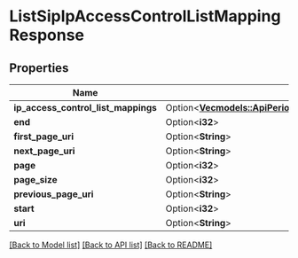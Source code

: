# ListSipIpAccessControlListMappingResponse

## Properties

Name | Type | Description | Notes
------------ | ------------- | ------------- | -------------
**ip_access_control_list_mappings** | Option<[**Vec<models::ApiPeriodV2010PeriodAccountPeriodSipPeriodSipDomainPeriodSipIpAccessControlListMapping>**](api.v2010.account.sip.sip_domain.sip_ip_access_control_list_mapping.md)> |  | [optional]
**end** | Option<**i32**> |  | [optional]
**first_page_uri** | Option<**String**> |  | [optional]
**next_page_uri** | Option<**String**> |  | [optional]
**page** | Option<**i32**> |  | [optional]
**page_size** | Option<**i32**> |  | [optional]
**previous_page_uri** | Option<**String**> |  | [optional]
**start** | Option<**i32**> |  | [optional]
**uri** | Option<**String**> |  | [optional]

[[Back to Model list]](../README.md#documentation-for-models) [[Back to API list]](../README.md#documentation-for-api-endpoints) [[Back to README]](../README.md)


